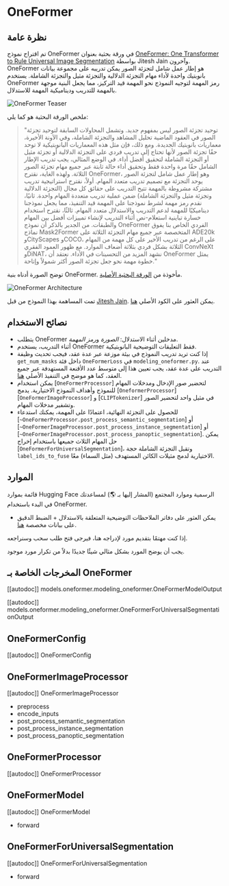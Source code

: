 # OneFormer

## نظرة عامة
تم اقتراح نموذج OneFormer في ورقة بحثية بعنوان [OneFormer: One Transformer to Rule Universal Image Segmentation](https://arxiv.org/abs/2211.06220) بواسطة Jitesh Jain وآخرون. OneFormer هو إطار عمل شامل لتجزئة الصور يمكن تدريبه على مجموعة بيانات بانوبتيك واحدة لأداء مهام التجزئة الدلالية والتجزئة مثيل والتجزئة الشاملة. يستخدم OneFormer رمز المهمة لتوجيه النموذج نحو المهمة قيد التركيز، مما يجعل البنية موجهة بالمهمة للتدريب وديناميكية المهمة للاستدلال.

![OneFormer Teaser](https://huggingface.co/datasets/huggingface/documentation-images/resolve/main/transformers/model_doc/oneformer_teaser.png)

ملخص الورقة البحثية هو كما يلي:

> "توحيد تجزئة الصور ليس بمفهوم جديد. وتشمل المحاولات السابقة لتوحيد تجزئة الصور في العقود الماضية تحليل المشاهد والتجزئة الشاملة، وفي الآونة الأخيرة، معماريات بانوبتيك الجديدة. ومع ذلك، فإن مثل هذه المعماريات البانوبتيكية لا توحد حقًا تجزئة الصور لأنها تحتاج إلى تدريب فردي على التجزئة الدلالية أو تجزئة مثيل أو التجزئة الشاملة لتحقيق أفضل أداء. في الوضع المثالي، يجب تدريب الإطار الشامل حقًا مرة واحدة فقط وتحقيق أداء حالة ثابتة عبر جميع مهام تجزئة الصور الثلاثة. ولهذه الغاية، نقترح OneFormer، وهو إطار عمل شامل لتجزئة الصور يوحد التجزئة مع تصميم تدريب متعدد المهام. أولاً، نقترح استراتيجية تدريب مشتركة مشروطة بالمهمة تتيح التدريب على حقائق كل مجال (التجزئة الدلالية وتجزئة مثيل والتجزئة الشاملة) ضمن عملية تدريب متعددة المهام واحدة. ثانيًا، نقدم رمز مهمة لشرط نموذجنا على المهمة قيد التنفيذ، مما يجعل نموذجنا ديناميكيًا للمهمة لدعم التدريب والاستدلال متعدد المهام. ثالثًا، نقترح استخدام خسارة تباينية استعلام-نص أثناء التدريب لإنشاء تمييزات أفضل بين المهام والطبقات. من الجدير بالذكر أن نموذج OneFormer الفردي الخاص بنا يفوق نماذج Mask2Former المتخصصة عبر جميع مهام التجزئة الثلاثة على ADE20k وCityScapes وCOCO، على الرغم من تدريب الأخير على كل مهمة من المهام الثلاثة بشكل فردي بثلاثة أضعاف الموارد. مع ظهور العمود الفقري ConvNeXt وDiNAT، نشهد المزيد من التحسينات في الأداء. نعتقد أن OneFormer يمثل خطوة مهمة نحو جعل تجزئة الصور أكثر شمولاً وإتاحة."

توضح الصورة أدناه بنية OneFormer. مأخوذة من [الورقة البحثية الأصلية](https://arxiv.org/abs/2211.06220).

![OneFormer Architecture](https://huggingface.co/datasets/huggingface/documentation-images/resolve/main/transformers/model_doc/oneformer_architecture.png)

تمت المساهمة بهذا النموذج من قبل [Jitesh Jain](https://huggingface.co/praeclarumjj3). يمكن العثور على الكود الأصلي [هنا](https://github.com/SHI-Labs/OneFormer).

## نصائح الاستخدام

- يتطلب OneFormer مدخلين أثناء الاستدلال: *الصورة* و*رمز المهمة*.
- أثناء التدريب، يستخدم OneFormer فقط التعليقات التوضيحية البانوبتيكية.
- إذا كنت تريد تدريب النموذج في بيئة موزعة عبر عدة عقد، فيجب تحديث وظيفة `get_num_masks` داخل فئة `OneFormerLoss` في `modeling_oneformer.py`. عند التدريب على عدة عقد، يجب تعيين هذا إلى متوسط عدد الأقنعة المستهدفة عبر جميع العقد، كما هو موضح في التنفيذ الأصلي [هنا](https://github.com/SHI-Labs/OneFormer/blob/33ebb56ed34f970a30ae103e786c0cb64c653d9a/oneformer/modeling/criterion.py#L287).
- يمكن استخدام [`OneFormerProcessor`] لتحضير صور الإدخال ومدخلات المهام للنموذج وأهداف النموذج الاختيارية. يدمج [`OneformerProcessor`] [`OneFormerImageProcessor`] و [`CLIPTokenizer`] في مثيل واحد لتحضير الصور وتشفير مدخلات المهام.
- للحصول على التجزئة النهائية، اعتمادًا على المهمة، يمكنك استدعاء [`~OneFormerProcessor.post_process_semantic_segmentation`] أو [`~OneFormerImageProcessor.post_process_instance_segmentation`] أو [`~OneFormerImageProcessor.post_process_panoptic_segmentation`]. يمكن حل المهام الثلاث جميعها باستخدام إخراج [`OneFormerForUniversalSegmentation`]، وتقبل التجزئة الشاملة حجة `label_ids_to_fuse` الاختيارية لدمج مثيلات الكائن المستهدف (مثل السماء) معًا.

## الموارد

قائمة بموارد Hugging Face الرسمية وموارد المجتمع (المشار إليها بـ 🌎) لمساعدتك في البدء باستخدام OneFormer.

- يمكن العثور على دفاتر الملاحظات التوضيحية المتعلقة بالاستدلال + الضبط الدقيق على بيانات مخصصة [هنا](https://github.com/NielsRogge/Transformers-Tutorials/tree/master/OneFormer).

إذا كنت مهتمًا بتقديم مورد لإدراجه هنا، فيرجى فتح طلب سحب وسنراجعه.

يجب أن يوضح المورد بشكل مثالي شيئًا جديدًا بدلاً من تكرار مورد موجود.

## المخرجات الخاصة بـ OneFormer

[[autodoc]] models.oneformer.modeling_oneformer.OneFormerModelOutput

[[autodoc]] models.oneformer.modeling_oneformer.OneFormerForUniversalSegmentationOutput

## OneFormerConfig

[[autodoc]] OneFormerConfig

## OneFormerImageProcessor

[[autodoc]] OneFormerImageProcessor

- preprocess
- encode_inputs
- post_process_semantic_segmentation
- post_process_instance_segmentation
- post_process_panoptic_segmentation

## OneFormerProcessor

[[autodoc]] OneFormerProcessor

## OneFormerModel

[[autodoc]] OneFormerModel

- forward

## OneFormerForUniversalSegmentation

[[autodoc]] OneFormerForUniversalSegmentation

- forward
